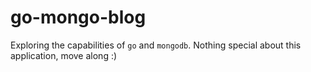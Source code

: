 # go-mongo-blog
Exploring the capabilities of `go` and `mongodb`. Nothing special about this application, move along :)
